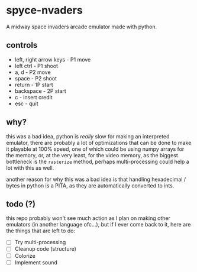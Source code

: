 # spyce-nvaders
A midway space invaders arcade emulator made with python.

## controls
- left, right arrow keys - P1 move
- left ctrl - P1 shoot
- a, d - P2 move
- space - P2 shoot
- return - 1P start
- backspace - 2P start
- c - insert credit
- esc - quit

## why?
this was a bad idea, python is *really* slow for making an interpreted emulator, there are probably a lot of optimizations that can be done to make it playable at 100% speed, one of which could be using numpy arrays for the memory, or, at the very least, for the video memory, as the biggest bottleneck is the `rasterize` method, perhaps multi-processing could help a lot with this as well.

another reason for why this was a bad idea is that handling hexadecimal / bytes in python is a PITA, as they are automatically converted to ints.

## todo (?)
this repo probably won't see much action as I plan on making other emulators (in another language ofc...), but if I ever come back to it, here are the things that are left to do:

- [ ] Try multi-processing
- [ ] Cleanup code (structure)
- [ ] Colorize
- [ ] Implement sound
